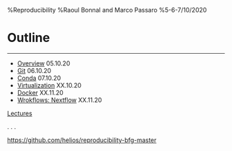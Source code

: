 %Reproducibility
%Raoul Bonnal and Marco Passaro
%5-6-7/10/2020


# Outline

-------

*  [Overview](./01-Overview.html) 05.10.20
*  [Git](../couse_git/course_git.html) 06.10.20
*  [Conda](../course_conda/course_conda.html) 07.10.20
*  [Virtualization](./course_virtualization/content.html) XX.10.20
*  [Docker](../course_docker/dockerfile.html) XX.11.20
*  [Wrokflows: Nextflow](./06-Nextflow.html) XX.11.20

[Lectures](https://github.com/helios/reproducibility-bfg-master)

. . .

https://github.com/helios/reproducibility-bfg-master